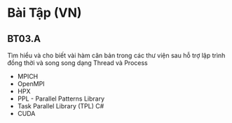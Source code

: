
# Bài Tập (VN)

## BT03.A 
Tìm hiểu và cho biết vài hàm căn bản trong các thư viện sau hỗ trợ lập trình đồng thời và song song dạng Thread và Process  

- MPICH
- OpenMPI
- HPX
- PPL - Parallel Patterns Library
- Task Parallel Library (TPL) C#
- CUDA





